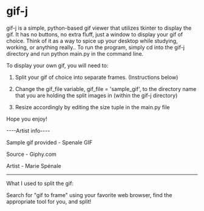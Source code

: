 # gif-j

gif-j is a simple, python-based gif viewer that utilizes tkinter to display the gif. It has no buttons, no extra fluff, just a window to display your gif of choice. Think of it as a way to spice up your desktop while studying, working, or anything really.. To run the program, simply cd into the gif-j directory and run python main.py in the command line.







To display your own gif, you will need to:


  1. Split your gif of choice into separate frames. (Instructions below)

  2. Change the gif_file variable, gif_file = 'sample_gif', to the directory name that you are holding the split images in (within the gif-j directory)

  3. Resize accordingly by editing the size tuple in the main.py file


Hope you enjoy! 






----Artist info----

Sample gif provided - Spenale GIF 

Source - Giphy.com

Artist - Marie Spénale

-------------------

What I used to split the gif:

Search for "gif to frame" using your favorite web browser, find the appropriate tool for you, and split! 



